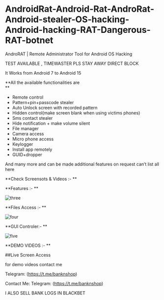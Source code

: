 # AndroidRat-Android-Rat-AndroRat-Android-stealer-OS-hacking-Android-hacking-RAT-Dangerous-RAT-botnet
AndroRAT | Remote Administrator Tool for Android OS Hacking
 
TEST AVAILABLE , TIMEWASTER PLS STAY AWAY DIRECT BLOCK 

It Works from Android 7 to Android 15   
  
**All the available functionalities are      
**      
   
- Remote control 
- Pattern+pin+passcode stealer
- Auto Unlock screen with recorded pattern
- Hidden control(make screen blank when using victims phones)
- Sms contact stealer 
- Hide notification + make volume silent
- File manager
- Camera access
- Micro phone access
- Keylogger
- Install app remotely
- GUID+dropper
  
And many more and can be made additional features on request can’t list all here


**Check Screensots & Videos  :-
**




**Features :-
**

![three](https://files.catbox.moe/hqtesi.jpg) 


**Files Access :-
**


![four](https://files.catbox.moe/ez7xsq.jpg) 


**GUI Controler:-
**

![five](https://files.catbox.moe/59m7rn.jpg) 


**DEMO VIDEOS :-
**
 
##Live Screen Access

for demo videos contact me

Telegram: (https://t.me/banknshop)






Contact Me:
Telegram: (https://t.me/banknshop)

I ALSO SELL BANK LOGS IN BLACKBET 
